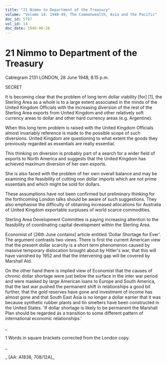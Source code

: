 ```yaml
---
title: "21 Nimmo to Department of the Treasury"
volume: "Volume 14: 1948-49, The Commonwealth, Asia and the Pacific"
doc_id: 5797
vol_id: 14
doc_date: 1948-06-28
---
```


# 21 Nimmo to Department of the Treasury

Cablegram 2131 LONDON, 28 June 1948, 8.15 p.m.

SECRET

It is becoming clear that the problem of long term dollar viability [for] [1], the Sterling Area as a whole is to a large extent associated in the minds of the United Kingdom Officials with the increasing diversion of the rest of the Sterling Area exports from United Kingdom and other relatively soft currency areas to dollar and other hard currency areas (e.g. Argentine).

When this long term problem is raised with the United Kingdom Officials almost invariably reference is made to the possible scope of such diversions. United Kingdom are questioning to what extent the goods they previously regarded as essentials are really essential.

This thinking on diversion is probably part of a search for a wider field of exports to North America and suggests that the United Kingdom has achieved maximum diversion of her own exports.

She is also faced with the problem of her own overall balance and may be examining the feasibility of cutting non dollar imports which are not prime essentials and which might be sold for dollars.

These assumptions have not been confirmed but preliminary thinking for the forthcoming London talks should be aware of such suggestions. They also emphasise the difficulty of obtaining increased allocations for Australia of United Kingdom exportable surpluses of world scarce commodities.

Sterling Area Development Committee is paying increasing attention to the feasibility of coordinating capital development within the Sterling Area.

Economist of [26th June contains] article entitled 'Dollar Shortage for Ever'. The argument contrasts two views. There is first the current American view that the present dollar scarcity is a short term phenomenon caused by massive temporary dislocation brought about by Hitler's war, that this will have vanished by 1952 and that the intervening gap will be covered by Marshall Aid.

On the other hand there is implied view of Economist that the causes of chronic dollar shortage were just below the surface in the inter war period and were masked by large American loans to Europe and South America, that the last war pushed the permanent shift in relationships a good bit further, that the gold reserves have gone and investment of income has almost gone and that South East Asia is no longer a dollar earner that it was because synthetic rubber plants and tin smelters have been constructed in the United States. 'If dollar shortage is likely to be permanent the Marshall Plan should be regarded as a transition to some different pattern of international economic relationships.'

_

1 Words in square brackets corrected from the London copy.

_

_ [AA: A1838, 708/12A]_
